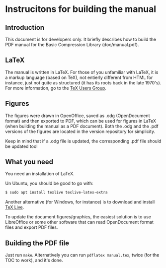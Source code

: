 # Instrucitons for building the manual

## Introduction
This document is for developers only. It briefly describes how to build the PDF manual for the Basic Compression Library (doc/manual.pdf).

## LaTeX
The manual is written in LaTeX. For those of you unfamiliar with LaTeX, it is a markup language (based on TeX), not entierly different from HTML for instance, just not quite as structured (it has its roots back in the late 1970's). For more information, go to the [TeX Users Group](http://www.tug.org).

## Figures
The figures were drawn in OpenOffice, saved as .odg (OpenDocument format) and then exported to PDF, which can be used for figures in LaTeX (when building the manual as a PDF document). Both the .odg and the .pdf versions of the figures are located in the version repository for simplicity.

Keep in mind that if a .odg file is updated, the corresponding .pdf file should be updated too!

## What you need

You need an installation of LaTeX.

Un Ubuntu, you should be good to go with:

```bash
$ sudo apt install texlive texlive-latex-extra
```
Another alternative (for Windows, for instance) is to download and install [TeX Live](http://www.tug.org/texlive/).

To update the document figures/graphics, the easiest solution is to use LibreOffice or some other software that can read OpenDocument format files and export PDF files.

## Building the PDF file

Just run `make`. Alternatively you can run `pdflatex manual.tex`, twice (for the TOC to work), and it's done.
